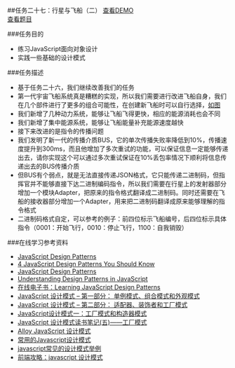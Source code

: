 ##任务二十七：行星与飞船（二）
[查看DEMO]()<br>
[查看题目](http://ife.baidu.com/2016/task/detail?taskId=27)

###任务目的
* 练习JavaScript面向对象设计
* 实践一些基础的设计模式

###任务描述
* 基于任务二十六，我们继续改善我们的任务
* 第一代宇宙飞船系统真是糟糕的实现，所以我们需要进行改进飞船自身，我们在几个部件进行了更多的组合可能性，在创建新飞船时可以自行选择，[如图](http://7xrp04.com1.z0.glb.clouddn.com/task_2_27_1.jpg)
* 我们新增了几种动力系统，能够让飞船飞得更快，相应的能源消耗也会不同
* 我们新增了集中能源系统，能够让飞船能量补充能源速度越快
* 接下来改进的是指令的传播问题
* 我们发明了新一代的传播介质BUS，它的单次传播失败率降低到10%，传播速度提升到300ms，而且他增加了多次重试的功能，可以保证信息一定能够传递出去，请你实现这个可以通过多次重试保证在10%丢包率情况下顺利将信息传递出去的BUS传播介质
* 但BUS有个弱点，就是无法直接传递JSON格式，它只能传递二进制码，但指挥官并不能够直接下达二进制编码指令，所以我们需要在行星上的发射器部分增加一个模块Adapter，把原来的指令格式翻译成二进制码。同时还需要在飞船的接收器部分增加一个Adapter，用来把二进制码翻译成原来能够理解的指令格式
* 二进制码格式自定，可以参考的例子：前四位标示飞船编号，后四位标示具体指令（0001：开始飞行，0010：停止飞行，1100：自我销毁）

###在线学习参考资料
* [JavaScript Design Patterns](http://www.dofactory.com/javascript/design-patterns)
* [4 JavaScript Design Patterns You Should Know](https://scotch.io/bar-talk/4-javascript-design-patterns-you-should-know)
* [JavaScript Design Patterns](https://carldanley.com/javascript-design-patterns/)
* [Understanding Design Patterns in JavaScript](http://code.tutsplus.com/tutorials/understanding-design-patterns-in-javascript--net-25930)
* [在线电子书：Learning JavaScript Design Patterns](https://addyosmani.com/resources/essentialjsdesignpatterns/book/)
* [JavaScript 设计模式 – 第一部分： 单例模式、组合模式和外观模式](http://www.adobe.com/cn/devnet/html5/articles/javascript-design-patterns-pt1-singleton-composite-facade.html)
* [JavaScript 设计模式 – 第二部分： 适配器、装饰者和工厂模式](http://www.adobe.com/cn/devnet/html5/articles/javascript-design-patterns-pt2-adapter-decorator-factory.html)
* [JavaScript设计模式一：工厂模式和构造器模式](https://segmentfault.com/a/1190000002525792)
* [JavaScript 设计模式读书笔记(五)——工厂模式](https://segmentfault.com/a/1190000000491074)
* [Alloy JavaScript 设计模式](http://www.alloyteam.com/2012/10/common-javascript-design-patterns/)
* [常用的Javascript设计模式](http://blog.jobbole.com/29454/)
* [javascript常见的设计模式举例](http://blog.csdn.net/yingyiledi/article/details/26725795)
* [前端攻略：javascript 设计模式](http://www.cnblogs.com/Darren_code/archive/2011/08/31/JavascripDesignPatterns.html)
